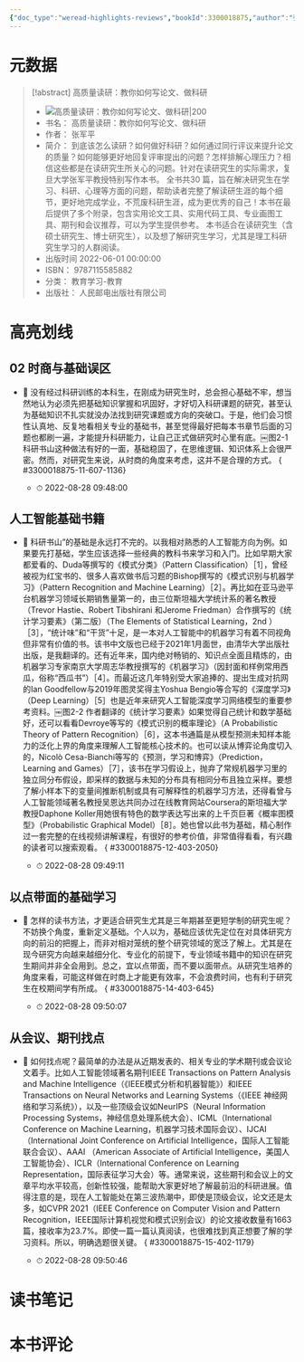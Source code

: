 ```yaml
---
{"doc_type":"weread-highlights-reviews","bookId":3300018875,"author":"张军平","cover":"https://weread-1258476243.file.myqcloud.com/weread/cover/75/3300018875/t7_3300018875.jpg","reviewCount":0,"noteCount":4,"isbn":9787115585882,"category":"教育学习-教育","lastReadDate":"2022-08-28","dg-publish":true,"permalink":"/01inbox/weread/高质量读研：教你如何写论文、做科研-张军平/","dgPassFrontmatter":true,"noteIcon":"","created":"","updated":""}
---
```


# 元数据
> [!abstract] 高质量读研：教你如何写论文、做科研
> - ![ 高质量读研：教你如何写论文、做科研|200](https://weread-1258476243.file.myqcloud.com/weread/cover/75/3300018875/t7_3300018875.jpg)
> - 书名： 高质量读研：教你如何写论文、做科研
> - 作者： 张军平
> - 简介： 到底该怎么读研？如何做好科研？如何通过同行评议来提升论文的质量？如何能够更好地回复评审提出的问题？怎样排解心理压力？相信这些都是在读研究生所关心的问题。针对在读研究生的实际需求，复旦大学张军平教授特别写作本书。 全书共30 篇，旨在解决研究生在学习、科研、心理等方面的问题，帮助读者完整了解读研生涯的每个细节，更好地完成学业，不荒废科研生涯，成为更优秀的自己！本书在最后提供了多个附录，包含实用论文工具、实用代码工具、专业画图工具、期刊和会议推荐，可以为学生提供参考。 本书适合在读研究生（含硕士研究生、博士研究生），以及想了解研究生学习，尤其是理工科研究生学习的人群阅读。
> - 出版时间 2022-06-01 00:00:00
> - ISBN： 9787115585882
> - 分类： 教育学习-教育
> - 出版社： 人民邮电出版社有限公司

# 高亮划线

## 02 时商与基础误区


- 📌 没有经过科研训练的本科生，在刚成为研究生时，总会担心基础不牢，想当然地认为必须先把基础知识掌握和巩固好，才好切入科研课题的研究，甚至认为基础知识不扎实就没办法找到研究课题或方向的突破口。于是，他们会习惯性认真地、反复地看相关专业的基础书，甚至觉得最好把每本书章节后面的习题也都刷一遍，才能提升科研能力，让自己正式做研究时心里有底。￼图2-1 科研书山这种做法有好的一面，基础稳固了，在思维逻辑、知识体系上会很严密。然而，对研究生来说，从时商的角度来考虑，这并不是合理的方式。
{ #3300018875-11-607-1136}

    - ⏱ 2022-08-28 09:48:00 
## 人工智能基础书籍


- 📌 科研书山”的基础是永远打不完的。以我相对熟悉的人工智能方向为例。如果要先打基础，学生应该选择一些经典的教科书来学习和入门。比如早期大家都爱看的、Duda等撰写的《模式分类》（Pattern Classification）［1］，曾经被视为红宝书的、很多人喜欢做书后习题的Bishop撰写的《模式识别与机器学习》（Pattern Recognition and Machine Learning）［2］。再比如在亚马逊平台机器学习领域长期销售量第一的，由三位斯坦福大学统计系的著名教授（Trevor Hastie、Robert Tibshirani 和Jerome Friedman）合作撰写的《统计学习要素》（第二版）（The Elements of Statistical Learning，2nd ）［3］，“统计味”和“干货”十足，是一本对人工智能中的机器学习有着不同视角但非常有价值的书。该书中文版也已经于2021年1月面世，由清华大学出版社出版，是我翻译的。还有近年来，国内绝对畅销的、知识点全面且精炼的，由机器学习专家南京大学周志华教授撰写的《机器学习》（因封面和样例常用西瓜，俗称“西瓜书”）［4］。而最近这几年特别受大家追捧的、提出生成对抗网的Ian Goodfellow与2019年图灵奖得主Yoshua Bengio等合写的《深度学习》（Deep Learning）［5］也是近年来研究人工智能深度学习网络模型的重要参考资料。￼图2-2 作者翻译的《统计学习要素》如果觉得自己统计和数学基础好，还可以看看Devroye等写的《模式识别的概率理论》（A Probabilistic Theory of Pattern Recognition）［6］，这本书通篇是从模型预测未知样本能力的泛化上界的角度来理解人工智能核心技术的。也可以读从博弈论角度切入的，Nicolò Cesa-Bianchi等写的《预测，学习和博弈》（Prediction，Learning and Games）［7］，该书在学习假设上，抛弃了常规机器学习里的独立同分布假设，即采样的数据与未知的分布具有相同分布且独立采样。要想了解小样本下的变量间推断机制或具有可解释性的机器学习方法，还得看曾与人工智能领域著名教授吴恩达共同办过在线教育网站Coursera的斯坦福大学教授Daphone Koller用她很有特色的数学表达写出来的上千页巨著《概率图模型》（Probabilistic Graphical Model）［8］。她也曾以此书为基础，精心制作过一套完整的在线视频讲解课程，有很好的参考价值，非常值得看看，有兴趣的读者可以搜索观看。
{ #3300018875-12-403-2050}

    - ⏱ 2022-08-28 09:49:11 
## 以点带面的基础学习


- 📌 怎样的读书方法，才更适合研究生尤其是三年期甚至更短学制的研究生呢？不妨换个角度，重新定义基础。个人以为，基础应该优先定位在对具体研究方向的前沿的把握上，而非对相对笼统的整个研究领域的宽泛了解上。尤其是在现今研究方向越来越细分化、专业化的前提下，专业领域书籍中的知识在研究生期间并非全会用到。总之，宜以点带面，而不要以面带点。从研究生培养的角度来看，可能这样做在时商上才能更有效率，不会浪费时间，也有利于研究生在校期间学有所成。
{ #3300018875-14-403-645}

    - ⏱ 2022-08-28 09:50:07 
## 从会议、期刊找点


- 📌 如何找点呢？最简单的办法是从近期发表的、相关专业的学术期刊或会议论文着手。比如人工智能领域著名期刊IEEE Transactions on Pattern Analysis and Machine Intelligence（《IEEE模式分析和机器智能》）和IEEE Transactions on Neural Networks and Learning Systems（《IEEE 神经网络和学习系统》），以及一些顶级会议如NeurIPS（Neural Information Processing Systems，神经信息处理系统大会）、ICML（International Conference on Machine Learning，机器学习技术国际会议）、IJCAI（International Joint Conference on Artificial Intelligence，国际人工智能联合会议）、AAAI （American Associate of Artificial Intelligence，美国人工智能协会）、ICLR（International Conference on Learning Representation，国际表征学习大会）等。通常来说，这些期刊和会议上的文章平均水平较高，创新性较强，能帮助大家更好地了解最前沿的科研进展。值得注意的是，现在人工智能处在第三波热潮中，即使是顶级会议，论文还是太多，如CVPR 2021（IEEE Conference on Computer Vision and Pattern Recognition，IEEE国际计算机视觉和模式识别会议）的论文接收数量有1663篇，接收率为23.7%。即使一篇一篇认真阅读，也很难找到真正想要了解的学习资料。所以，明确选题很关键。
{ #3300018875-15-402-1179}

    - ⏱ 2022-08-28 09:50:46 
# 读书笔记

# 本书评论
